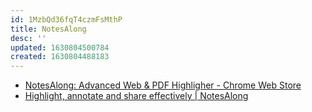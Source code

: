 ```yaml
---
id: 1MzbQd36fqT4czmFsMthP
title: NotesAlong
desc: ''
updated: 1630804500784
created: 1630804488183
---
```


* [NotesAlong: Advanced Web & PDF Highligher - Chrome Web Store](https://chrome.google.com/webstore/detail/notesalong-advanced-web-p/egpbgcdjicaeknfhonheocaepjcabbjg)
* [Highlight, annotate and share effectively | NotesAlong](https://notesalong.com/)
